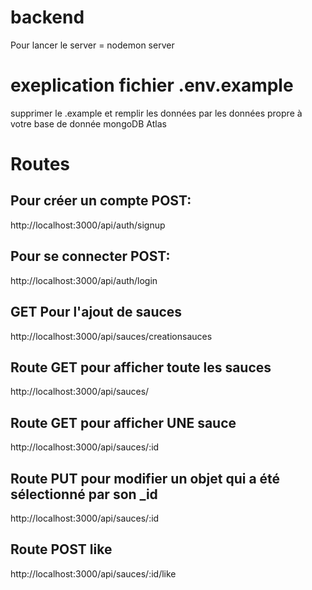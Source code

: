 # backend
Pour lancer le server = nodemon server

# exeplication fichier .env.example
supprimer le .example
et remplir les données par les données propre à votre base de donnée mongoDB Atlas

# Routes
## Pour créer un compte POST: 
http://localhost:3000/api/auth/signup

## Pour se connecter POST: 
http://localhost:3000/api/auth/login

## GET Pour l'ajout de sauces
http://localhost:3000/api/sauces/creationsauces

## Route GET pour afficher toute les sauces
http://localhost:3000/api/sauces/


## Route GET pour afficher UNE sauce
http://localhost:3000/api/sauces/:id

## Route PUT pour modifier un objet qui a été sélectionné par son _id
http://localhost:3000/api/sauces/:id


## Route POST like
http://localhost:3000/api/sauces/:id/like
